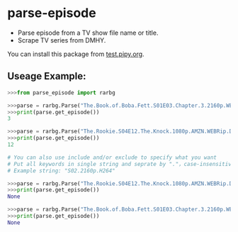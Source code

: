 # parse-episode

- Parse episode from a TV show file name or title.
- Scrape TV series from DMHY.

You can install this package from [test.pipy.org](https://test.pypi.org/project/parse-episode/).

## Useage Example:
```Python
>>>from parse_episode import rarbg

>>>parse = rarbg.Parse("The.Book.of.Boba.Fett.S01E03.Chapter.3.2160p.WEB-DL.DDP5.1.Atmos.DV.MKV.x265")
>>>print(parse.get_episode())
3

>>>parse = rarbg.Parse("The.Rookie.S04E12.The.Knock.1080p.AMZN.WEBRip.DDP5.1.x264")
>>>print(parse.get_episode())
12

# You can also use include and/or exclude to specify what you want
# Put all keywords in single string and seprate by "."，case-insensitive.
# Example string: "S02.2160p.H264"

>>>parse = rarbg.Parse("The.Rookie.S04E12.The.Knock.1080p.AMZN.WEBRip.DDP5.1.x264", include = "2160p.H264")
>>>print(parse.get_episode())
None

>>>parse = rarbg.Parse("The.Book.of.Boba.Fett.S01E03.Chapter.3.2160p.WEB-DL.DDP5.1.Atmos.DV.MKV.x265-ShowkotKebabaGhar", exclude = "2160P")
>>>print(parse.get_episode())
None
```